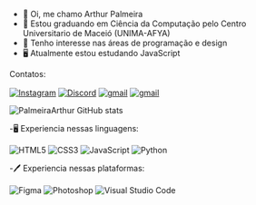 - 👋 Oi, me chamo Arthur Palmeira
- 🏢 Estou graduando em Ciência da Computação pelo Centro Universitario de Maceió (UNIMA-AFYA)
- 👀 Tenho interesse nas áreas de programação e design
- 🖥️ Atualmente estou estudando JavaScript

Contatos: <div style="display: inline_block">
  <a href= "https://www.instagram.com/arthurpalmeira_/" target="_blank"><img align="center" alt="Instagram" src="https://img.shields.io/badge/Instagram-%23E4405F.svg?style=for-the-badge&logo=Instagram&logoColor=white"/></a>
  <a href= "https://www.instagram.com/arthurpalmeira_/" target="_blank"><img align="center" alt="Discord" src="https://img.shields.io/badge/Discord-%235865F2.svg?style=for-the-badge&logo=discord&logoColor=white"/></a>
  <a href= "https://www.instagram.com/arthurpalmeira_/" target="_blank"><img align="center" alt="gmail" src="https://img.shields.io/badge/Gmail-D14836?style=for-the-badge&logo=gmail&logoColor=white"/></a>
  <a href= "https://www.instagram.com/arthurpalmeira_/" target="_blank"><img align="center" alt="gmail" src="https://img.shields.io/badge/linkedin-%230077B5.svg?style=for-the-badge&logo=linkedin&logoColor=white"/></a>
  
![PalmeiraArthur GitHub stats](https://github-readme-stats.vercel.app/api?username=PalmeiraArthur&show_icons=true&theme=midnight-purple)

-🖥️ Experiencia nessas linguagens: <div style="display: inline_block">
  <img align="center" alt="HTML5" src="https://img.shields.io/badge/html5-%23E34F26.svg?style=for-the-badge&logo=html5&logoColor=white"/>
  <img align="center" alt="CSS3" src="https://img.shields.io/badge/css3-%231572B6.svg?style=for-the-badge&logo=css3&logoColor=whit"/>
  <img align="center" alt="JavaScript" src="https://img.shields.io/badge/javascript-%23323330.svg?style=for-the-badge&logo=javascript&logoColor=%23F7DF1E"/>
  <img align="center" alt="Python" src="https://img.shields.io/badge/python-3670A0?style=for-the-badge&logo=python&logoColor=ffdd54"/>

-🖊️ Experiencia nessas plataformas: <div style="display: inline_block">
  <img align="center" alt="Figma" src="https://img.shields.io/badge/figma-%23F24E1E.svg?style=for-the-badge&logo=figma&logoColor=white"/>
  <img align="center" alt="Photoshop" src="https://img.shields.io/badge/adobe%20photoshop-%2331A8FF.svg?style=for-the-badge&logo=adobe%20photoshop&logoColor=white"/>
  <img align="center" alt="Visual Studio Code" src="https://img.shields.io/badge/Visual%20Studio%20Code-0078d7.svg?style=for-the-badge&logo=visual-studio-code&logoColor=white"/>

  </div>

